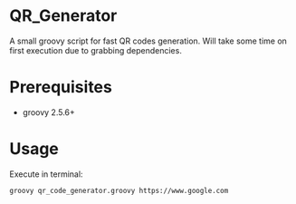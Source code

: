# QR_Generator 
A small groovy script for fast QR codes generation. Will take some time on first execution due to grabbing dependencies.

# Prerequisites
- groovy 2.5.6+

# Usage
Execute in terminal:
```bash
groovy qr_code_generator.groovy https://www.google.com
```
